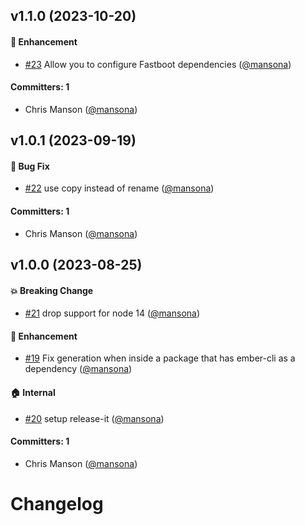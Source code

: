 


## v1.1.0 (2023-10-20)

#### :rocket: Enhancement
* [#23](https://github.com/empress/bottled-ember/pull/23) Allow you to configure Fastboot dependencies ([@mansona](https://github.com/mansona))

#### Committers: 1
- Chris Manson ([@mansona](https://github.com/mansona))


## v1.0.1 (2023-09-19)

#### :bug: Bug Fix
* [#22](https://github.com/empress/bottled-ember/pull/22) use copy instead of rename ([@mansona](https://github.com/mansona))

#### Committers: 1
- Chris Manson ([@mansona](https://github.com/mansona))

## v1.0.0 (2023-08-25)

#### :boom: Breaking Change
* [#21](https://github.com/empress/bottled-ember/pull/21) drop support for node 14 ([@mansona](https://github.com/mansona))

#### :rocket: Enhancement
* [#19](https://github.com/empress/bottled-ember/pull/19) Fix generation when inside a package that has ember-cli as a dependency ([@mansona](https://github.com/mansona))

#### :house: Internal
* [#20](https://github.com/empress/bottled-ember/pull/20) setup release-it ([@mansona](https://github.com/mansona))

#### Committers: 1
- Chris Manson ([@mansona](https://github.com/mansona))

# Changelog
